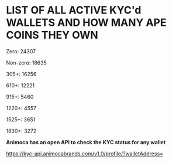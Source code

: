 # LIST OF ALL ACTIVE KYC'd WALLETS AND HOW MANY APE COINS THEY OWN

Zero: 24307

Non-zero: 18635

305+: 16256

610+: 12221

915+: 5460

1220+: 4557

1525+: 3651

1830+: 3272

**Animoca has an open API to check the KYC status for any wallet**

https://kyc-api.animocabrands.com/v1.0/profile/?walletAddress=